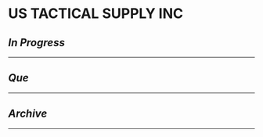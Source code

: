 # US TACTICAL SUPPLY INC

## *In Progress*

--------------------

## *Que*

-----------------------------------
## *Archive*

-----------------------------------
